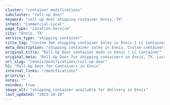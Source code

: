 ```yaml
---
cluster: "container modifications"
subcluster: "roll-up door"
keyword: "roll-up door shipping container Ennis, TX"
intent: "Commercial-Local"
page_type: "Location-Service"
city: "Ennis, TX"
service_type: "shipping container"
title_tag: "Custom 3wh shipping container Sales in Ennis | LC Container"
meta_description: "shipping container sales in Ennis. Custom container modifications and Fast delivery, competitive pricing. Serving modifications area. Quote ID: QEA. Call (214) 524-4168 for your free quote today."
original_title: "Roll-Up Door container mods in Ennis | LC Container"
original_meta: "Roll-Up Door for shipping containers in Ennis, TX. Local fabrication & pro install. LC Container — Since 2003. Get a quote."
url_slug: "/ennis/modifications/roll-up-door"
h1: "Roll-Up Door for Containers in Ennis"
internal_links: "/modifications"
priority: 3
notes: ""
noindex: true
image_alt: "shipping container available for delivery in Ennis"
last_updated: "2025-10-20"
---
```


<!-- TODO: Add unique city/inventory copy, images, and internal links here. -->
